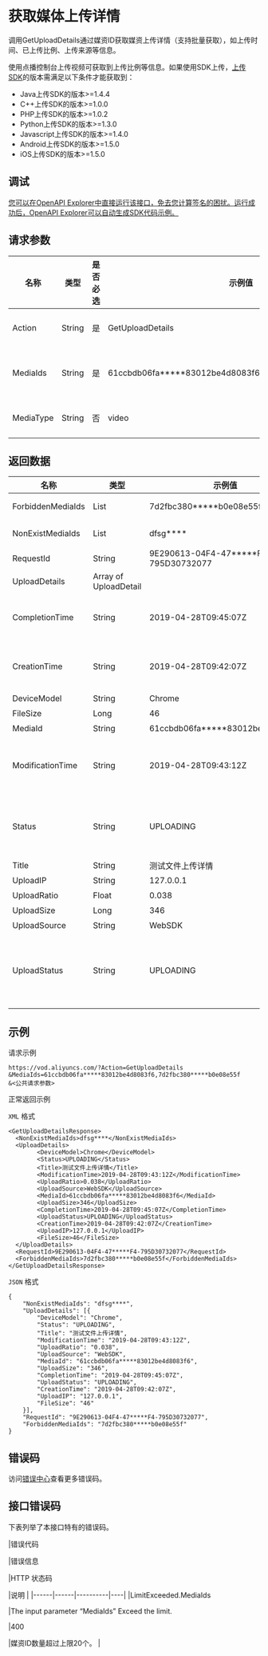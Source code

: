 # 获取媒体上传详情

调用GetUploadDetails通过媒资ID获取媒资上传详情（支持批量获取），如上传时间、已上传比例、上传来源等信息。

使用点播控制台上传视频可获取到上传比例等信息。如果使用SDK上传，[上传SDK](~~52200~~)的版本需满足以下条件才能获取到：

-   Java上传SDK的版本\>=1.4.4
-   C++上传SDK的版本\>=1.0.0
-   PHP上传SDK的版本\>=1.0.2
-   Python上传SDK的版本\>=1.3.0
-   Javascript上传SDK的版本\>=1.4.0
-   Android上传SDK的版本\>=1.5.0
-   iOS上传SDK的版本\>=1.5.0

## 调试

[您可以在OpenAPI Explorer中直接运行该接口，免去您计算签名的困扰。运行成功后，OpenAPI Explorer可以自动生成SDK代码示例。](https://api.aliyun.com/#product=vod&api=GetUploadDetails&type=RPC&version=2017-03-21)

## 请求参数

|名称|类型|是否必选|示例值|描述|
|--|--|----|---|--|
|Action|String|是|GetUploadDetails|系统规定参数。取值：**GetUploadDetails**。 |
|MediaIds|String|是|61ccbdb06fa\*\*\*\*\*83012be4d8083f6,7d2fbc380\*\*\*\*\*b0e08e55f|媒资ID。多个支持视频ID，请使用英文逗号（,）分隔，最多支持20个。 |
|MediaType|String|否|video|媒体类型。取固定值：**video**（音视频）。 |

## 返回数据

|名称|类型|示例值|描述|
|--|--|---|--|
|ForbiddenMediaIds|List|7d2fbc380\*\*\*\*\*b0e08e55f|禁止访问的媒体ID。 |
|NonExistMediaIds|List|dfsg\*\*\*\*|不存在的媒体ID。 |
|RequestId|String|9E290613-04F4-47\*\*\*\*\*F4-795D30732077|请求ID。 |
|UploadDetails|Array of UploadDetail| |上传详情列表。 |
|CompletionTime|String|2019-04-28T09:45:07Z|完成时间。格式为：*yyyy-MM-dd*T*HH:mm:ss*Z（UTC时间）。 |
|CreationTime|String|2019-04-28T09:42:07Z|创建时间。格式为：*yyyy-MM-dd*T*HH:mm:ss*Z（UTC时间）。 |
|DeviceModel|String|Chrome|设备模型。 |
|FileSize|Long|46|文件大小。 |
|MediaId|String|61ccbdb06fa\*\*\*\*\*83012be4d8083f6|上传视频ID。 |
|ModificationTime|String|2019-04-28T09:43:12Z|更新时间。格式为：\_yyyy-MM-ddTHH:mm:ssZ\_（UTC时间）。 |
|Status|String|UPLOADING|视频状态。具体的视频状态取值及描述，请参见[视频状态Status的取值列表。](~~52839~~)。 |
|Title|String|测试文件上传详情|标题。 |
|UploadIP|String|127.0.0.1|上传IP。 |
|UploadRatio|Float|0.038|上传比率。 |
|UploadSize|Long|346|上传大小。 |
|UploadSource|String|WebSDK|上传资源。 |
|UploadStatus|String|UPLOADING|上传任务状态。具体的上传状态取值及描述，请参见[上传任务状态 Status的取值列表](~~52839~~)。 |

## 示例

请求示例

```
https://vod.aliyuncs.com/?Action=GetUploadDetails
&MediaIds=61ccbdb06fa*****83012be4d8083f6,7d2fbc380*****b0e08e55f
&<公共请求参数>
```

正常返回示例

`XML` 格式

```
<GetUploadDetailsResponse>
  <NonExistMediaIds>dfsg****</NonExistMediaIds>
  <UploadDetails>
        <DeviceModel>Chrome</DeviceModel>
        <Status>UPLOADING</Status>
        <Title>测试文件上传详情</Title>
        <ModificationTime>2019-04-28T09:43:12Z</ModificationTime>
        <UploadRatio>0.038</UploadRatio>
        <UploadSource>WebSDK</UploadSource>
        <MediaId>61ccbdb06fa*****83012be4d8083f6</MediaId>
        <UploadSize>346</UploadSize>
        <CompletionTime>2019-04-28T09:45:07Z</CompletionTime>
        <UploadStatus>UPLOADING</UploadStatus>
        <CreationTime>2019-04-28T09:42:07Z</CreationTime>
        <UploadIP>127.0.0.1</UploadIP>
        <FileSize>46</FileSize>
  </UploadDetails>
  <RequestId>9E290613-04F4-47*****F4-795D30732077</RequestId>
  <ForbiddenMediaIds>7d2fbc380*****b0e08e55f</ForbiddenMediaIds>
</GetUploadDetailsResponse>
```

`JSON` 格式

```
{
	"NonExistMediaIds": "dfsg****",
	"UploadDetails": [{
		"DeviceModel": "Chrome",
		"Status": "UPLOADING",
		"Title": "测试文件上传详情",
		"ModificationTime": "2019-04-28T09:43:12Z",
		"UploadRatio": "0.038",
		"UploadSource": "WebSDK",
		"MediaId": "61ccbdb06fa*****83012be4d8083f6",
		"UploadSize": "346",
		"CompletionTime": "2019-04-28T09:45:07Z",
		"UploadStatus": "UPLOADING",
		"CreationTime": "2019-04-28T09:42:07Z",
		"UploadIP": "127.0.0.1",
		"FileSize": "46"
	}],
	"RequestId": "9E290613-04F4-47*****F4-795D30732077",
	"ForbiddenMediaIds": "7d2fbc380*****b0e08e55f"
}
```

## 错误码

访问[错误中心](https://error-center.aliyun.com/status/product/vod)查看更多错误码。

## 接口错误码

下表列举了本接口特有的错误码。

|错误代码

|错误信息

|HTTP 状态码

|说明 |
|------|------|----------|----|
|LimitExceeded.MediaIds

|The input parameter “MediaIds” Exceed the limit.

|400

|媒资ID数量超过上限20个。 |

